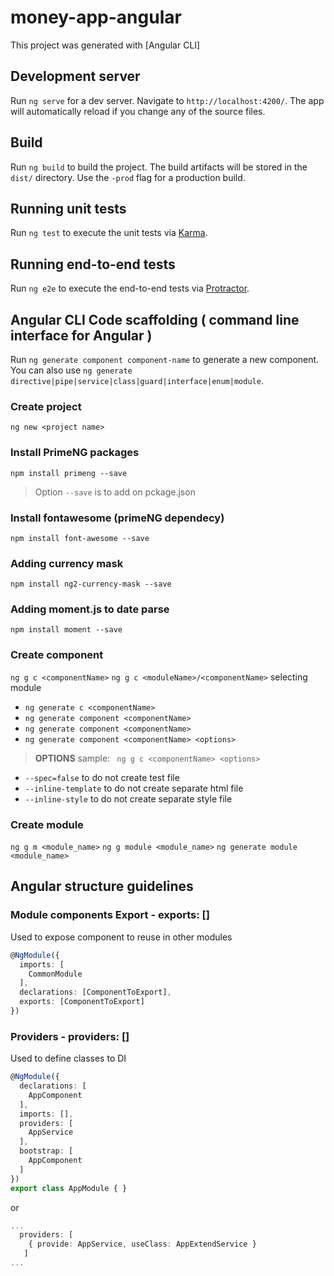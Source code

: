 # money-app-angular

This project was generated with [Angular CLI]

## Development server

Run `ng serve` for a dev server. Navigate to `http://localhost:4200/`. The app will automatically reload if you change any of the source files.


## Build

Run `ng build` to build the project. The build artifacts will be stored in the `dist/` directory. Use the `-prod` flag for a production build.

## Running unit tests

Run `ng test` to execute the unit tests via [Karma](https://karma-runner.github.io).

## Running end-to-end tests

Run `ng e2e` to execute the end-to-end tests via [Protractor](http://www.protractortest.org/).

## Angular CLI Code scaffolding ( command line interface for Angular )

Run `ng generate component component-name` to generate a new component. You can also use `ng generate directive|pipe|service|class|guard|interface|enum|module`.

### Create project
`ng new <project name>`

### Install PrimeNG packages
`npm install primeng --save`
>Option `--save` is to add on pckage.json

### Install fontawesome (primeNG dependecy)
`npm install font-awesome --save`

### Adding currency mask
`npm install ng2-currency-mask --save`

### Adding moment.js to date parse
`npm install moment --save`

### Create component
`ng g c <componentName>`
`ng g c <moduleName>/<componentName>` selecting module
- `ng generate c <componentName>`
- `ng generate component <componentName>`
- `ng generate component <componentName>`
- `ng generate component <componentName> <options>`

> **OPTIONS**
sample: ` ng g c <componentName> <options>`
* `--spec=false` to do not create test file
* `--inline-template` to do not create separate html file
* `--inline-style` to do not create separate style file

### Create module
`ng g m <module_name>`
`ng g module <module_name>`
`ng generate module <module_name>`

## Angular structure guidelines

### Module components Export - exports: []

Used to expose component to reuse in other modules

```typescript
@NgModule({
  imports: [
    CommonModule
  ],
  declarations: [ComponentToExport],
  exports: [ComponentToExport]
})
```

### Providers - providers: []

Used to define classes to DI

```typescript
@NgModule({
  declarations: [
    AppComponent
  ],
  imports: [],
  providers: [
    AppService
  ],
  bootstrap: [
    AppComponent
  ]
})
export class AppModule { }
```

or

```typescript
...
  providers: [
    { provide: AppService, useClass: AppExtendService }
   ]
...
```
